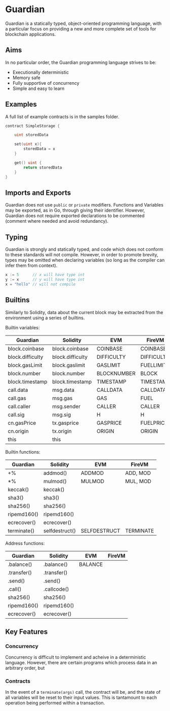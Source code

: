# Guardian

Guardian is a statically typed, object-oriented programming language, with a particular focus on providing a new and more complete set of tools for blockchain applications.
## Aims

In no particular order, the Guardian programming language strives to be:

- Executionally deterministic
- Memory safe
- Fully supportive of concurrency
- Simple and easy to learn

## Examples

A full list of example contracts is in the samples folder.

```go
contract SimpleStorage {

    uint storedData

    set(uint x){
        storedData = x
    }

    get() uint {
        return storedData
    }
}
```

## Imports and Exports

Guardian does not use ```public``` or ```private``` modifiers. Functions and Variables may be exported, as in Go, through giving their identifier. However, Guardian does not require exported declarations to be commented (comment where needed and avoid redundancy).

## Typing

Guardian is strongly and statically typed, and code which does not conform to these standards will not compile. However, in order to promote brevity, types may be omitted when declaring variables (so long as the compiler can infer them from context).

```go
x := 5      // x will have type int
y := x      // y will have type int
x = "hello" // will not compile
```

## Builtins

Similarly to Solidity, data about the current block may be extracted from the environment using a series of builtins.

Builtin variables:

| Guardian | Solidity | EVM  | FireVM |
| ------------- |-------------| -----| ---|
| block.coinbase | block.coinbase | COINBASE | COINBASE|
| block.difficulty | block.difficulty | DIFFICULTY | DIFFICULTY|
| block.gasLimit | block.gaslimit | GASLIMIT | FUELLIMIT |
| block.number | block.number | BLOCKNUMBER | BLOCK |
| block.timestamp | block.timestamp | TIMESTAMP | TIMESTAMP  |
| call.data | msg.data | CALLDATA | CALLDATA |
| call.gas | msg.gas | GAS | FUEL |
| call.caller | msg.sender | CALLER | CALLER |
| call.sig | msg.sig | H | H |
| cn.gasPrice | tx.gasprice | GASPRICE | FUELPRICE |
| cn.origin | tx.origin | ORIGIN | ORIGIN |
| this | this | |


Builtin functions:

| Guardian | Solidity | EVM  | FireVM |
| ------------- |-------------| -----|---|
| +% | addmod() | ADDMOD | ADD, MOD |
| *% | mulmod() | MULMOD | MUL, MOD |
| keccak() | keccak() | | |
| sha3() | sha3() |  |  |
| sha256() | sha256() | |   |
| ripemd160() | ripemd160() | | |
| ecrecover() | ecrecover() |  |  |
| terminate() | selfdestruct() | SELFDESTRUCT | TERMINATE |

Address functions:

| Guardian | Solidity | EVM  | FireVM |
| ------------- |-------------| -----| ---|
| .balance() | .balance() | BALANCE | |
| .transfer() | .transfer() | | |
| .send() | .send() | | |
| .call() | .callcode() |  |  |
| sha256() | sha256() | |   |
| ripemd160() | ripemd160() | | |
| ecrecover() | ecrecover() |  |  |

## Key Features

###  Concurrency

Concurrency is difficult to implement and acheive in a deterministic language. However, there are certain programs which process data in an arbitrary order, but

### Contracts

In the event of a ```terminate(args)``` call, the contract will be, and the state of all variables will be reset to their input values. This is tantamount to each operation being performed within a transaction.
